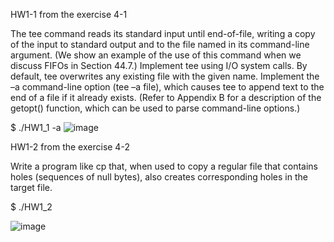 HW1-1 from the exercise 4-1

The tee command reads its standard input until end-of-file, writing a copy of the input
to standard output and to the file named in its command-line argument. (We show
an example of the use of this command when we discuss FIFOs in Section 44.7.)
Implement tee using I/O system calls. By default, tee overwrites any existing file with
the given name. Implement the –a command-line option (tee –a file), which causes tee
to append text to the end of a file if it already exists. (Refer to Appendix B for a
description of the getopt() function, which can be used to parse command-line
options.)

$ ./HW1_1 -a <file>
![image](https://user-images.githubusercontent.com/72913466/209774603-0d93829c-76d1-4d9f-9bf2-47aa5b048764.png)


HW1-2 from the exercise 4-2

Write a program like cp that, when used to copy a regular file that contains holes
(sequences of null bytes), also creates corresponding holes in the target file.
  
  $ ./HW1_2 <file> <file2>
  
![image](https://user-images.githubusercontent.com/72913466/209774792-0f71f887-cf48-4eb7-b4f5-eec99eb89911.png)
